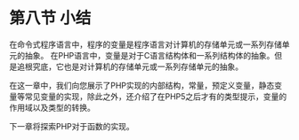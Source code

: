 # 第八节 小结

在命令式程序语言中，程序的变量是程序语言对计算机的存储单元或一系列存储单元的抽象。
在PHP语言中，变量是对于C语言结构体和一系列结构体的抽象。但是追根究底，它也是对计算机的存储单元或一系列存储单元的抽象。

在这一章中，我们向您展示了PHP实现的内部结构，常量，预定义变量，静态变量等常见变量的实现，除此之外，还介绍了在PHP5之后才有的类型提示，变量的作用域以及类型的转换。

下一章将探索PHP对于函数的实现。
